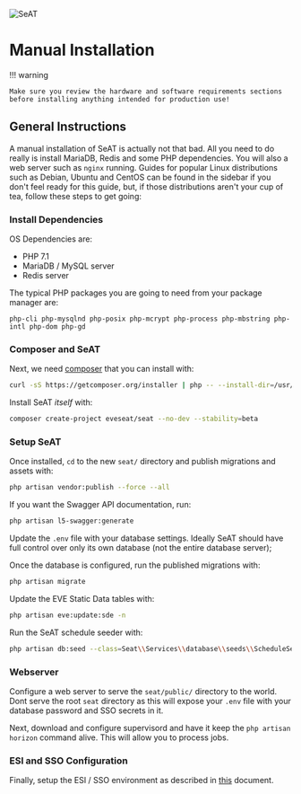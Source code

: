 ![SeAT](https://i.imgur.com/aPPOxSK.png)

# Manual Installation

!!! warning

    Make sure you review the hardware and software requirements sections before installing anything intended for production use!

## General Instructions

A manual installation of SeAT is actually not that bad. All you need to do really is install MariaDB, Redis and some PHP dependencies. You will also a web server such as `nginx` running. Guides for popular Linux distributions such as Debian, Ubuntu and CentOS can be found in the sidebar if you don't feel ready for this guide, but, if those distributions aren't your cup of tea, follow these steps to get going:

### Install Dependencies

OS Dependencies are:

- PHP 7.1
- MariaDB / MySQL server
- Redis server

The typical PHP packages you are going to need from your package manager are:

```text
php-cli php-mysqlnd php-posix php-mcrypt php-process php-mbstring php-intl php-dom php-gd
```

### Composer and SeAT

Next, we need [composer](https://getcomposer.org/) that you can install with:

```bash
curl -sS https://getcomposer.org/installer | php -- --install-dir=/usr/local/bin --filename=composer && hash -r
```

Install SeAT _itself_ with:

```bash
composer create-project eveseat/seat --no-dev --stability=beta
```

### Setup SeAT

Once installed, `cd` to the new `seat/` directory and publish migrations and assets with:

```bash
php artisan vendor:publish --force --all
```

If you want the Swagger API documentation, run:

```bash
php artisan l5-swagger:generate
```

Update the `.env` file with your database settings. Ideally SeAT should have full control over only its own database (not the entire database server);

Once the database is configured, run the published migrations with:

```bash
php artisan migrate
```

Update the EVE Static Data tables with:

```bash
php artisan eve:update:sde -n
```

Run the SeAT schedule seeder with:

```bash
php artisan db:seed --class=Seat\\Services\\database\\seeds\\ScheduleSeeder
```

### Webserver

Configure a web server to serve the `seat/public/` directory to the world. Dont serve the root `seat` directory as this will expose your `.env` file with your database password and SSO secrets in it.

Next, download and configure supervisord and have it keep the `php artisan horizon` command alive. This will allow you to process jobs.

### ESI and SSO Configuration

Finally, setup the ESI / SSO environment as described in [this](/configuration/esi_configuration/) document.
